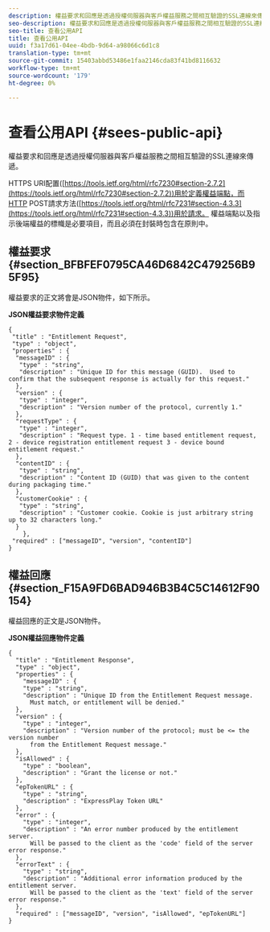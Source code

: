 ```yaml
---
description: 權益要求和回應是透過授權伺服器與客戶權益服務之間相互驗證的SSL連線來傳遞。
seo-description: 權益要求和回應是透過授權伺服器與客戶權益服務之間相互驗證的SSL連線來傳遞。
seo-title: 查看公用API
title: 查看公用API
uuid: f3a17d61-04ee-4bdb-9d64-a98066c6d1c8
translation-type: tm+mt
source-git-commit: 15403abbd53486e1faa2146cda83f41bd8116632
workflow-type: tm+mt
source-wordcount: '179'
ht-degree: 0%

---
```



# 查看公用API {#sees-public-api}

權益要求和回應是透過授權伺服器與客戶權益服務之間相互驗證的SSL連線來傳遞。

HTTPS URI配置([https://tools.ietf.org/html/rfc7230#section-2.7.2](https://tools.ietf.org/html/rfc7230#section-2.7.2))用於定義權益端點，而HTTP POST請求方法([https://tools.ietf.org/html/rfc7231#section-4.3.3](https://tools.ietf.org/html/rfc7231#section-4.3.3))用於請求。 權益端點以及指示後端權益的標幟是必要項目，而且必須在封裝時包含在原則中。

## 權益要求{#section_BFBFEF0795CA46D6842C479256B95F95}

權益要求的正文將會是JSON物件，如下所示。

**JSON權益要求物件定義**

```
{ 
 "title" : "Entitlement Request", 
 "type" : "object", 
 "properties" : { 
  "messageID" : { 
   "type" : "string", 
   "description" : "Unique ID for this message (GUID).  Used to confirm that the subsequent response is actually for this request." 
  }, 
  "version" : { 
   "type" : "integer", 
   "description" : "Version number of the protocol, currently 1." 
  }, 
  "requestType" : { 
   "type" : "integer", 
   "description" : "Request type. 1 - time based entitlement request, 2 - device registration entitlement request 3 - device bound entitlement request." 
  }, 
  "contentID" : { 
   "type" : "string", 
   "description" : "Content ID (GUID) that was given to the content during packaging time." 
  }, 
  "customerCookie" : { 
   "type" : "string", 
   "description" : "Customer cookie. Cookie is just arbitrary string up to 32 characters long." 
  } 
    }, 
 "required" : ["messageID", "version", "contentID"] 
}
```

## 權益回應{#section_F15A9FD6BAD946B3B4C5C14612F90154}

權益回應的正文是JSON物件。

**JSON權益回應物件定義**

```
{ 
  "title" : "Entitlement Response", 
  "type" : "object", 
  "properties" : { 
    "messageID" : { 
    "type" : "string", 
    "description" : "Unique ID from the Entitlement Request message.   
      Must match, or entitlement will be denied." 
  }, 
  "version" : { 
    "type" : "integer", 
    "description" : "Version number of the protocol; must be <= the version number  
      from the Entitlement Request message." 
  }, 
  "isAllowed" : { 
    "type" : "boolean", 
    "description" : "Grant the license or not." 
  }, 
  "epTokenURL" : { 
    "type" : "string", 
    "description" : "ExpressPlay Token URL" 
  }, 
  "error" : { 
    "type" : "integer", 
    "description" : "An error number produced by the entitlement server.  
      Will be passed to the client as the 'code' field of the server error response." 
  }, 
  "errorText" : { 
    "type" : "string", 
    "description" : "Additional error information produced by the entitlement server.  
      Will be passed to the client as the 'text' field of the server error response." 
  }, 
  "required" : ["messageID", "version", "isAllowed", "epTokenURL"] 
}
```
